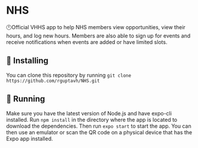 # NHS
:clock12:Official VHHS app to help NHS members view opportunities, view their hours, and log new hours. Members are also able to sign up for events and receive notifications when events are added or have limited slots.
## 🚀 Installing
You can clone this repository by running `git clone https://github.com/rguptavh/NHS.git`
## 🏃‍  Running
Make sure you have the latest version of Node.js and have expo-cli installed. Run `npm install` in the directory where the app is located to download the dependencies. Then run `expo start` to start the app. You can then use an emulator or scan the QR code on a physical device that has the Expo app installed.
